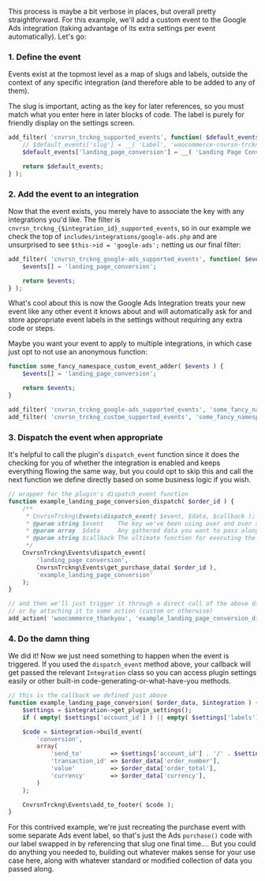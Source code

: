 This process is maybe a bit verbose in places, but overall pretty straightforward. For this example, we'll add a custom event to the Google Ads integration (taking advantage of its extra settings per event automatically). Let's go:

### 1. Define the event
Events exist at the topmost level as a map of slugs and labels, outside the context of any specific integration (and therefore able to be added to any of them).

The slug is important, acting as the key for later references, so you must match what you enter here in later blocks of code. The label is purely for friendly display on the settings screen.
```PHP
add_filter( 'cnvrsn_trckng_supported_events', function( $default_events ) {
	// $default_events['slug'] = __( 'Label', 'woocommerce-cnvrsn-trckng' );
	$default_events['landing_page_conversion'] = __( 'Landing Page Conversion', 'woocommerce-cnvrsn-trckng' );

	return $default_events;
} );
```
### 2. Add the event to an integration
Now that the event exists, you merely have to associate the key with any integrations you'd like. The filter is `cnvrsn_trckng_{$integration_id}_supported_events`, so in our example we check the top of `includes/integrations/google-ads.php` and are unsurprised to see `$this->id = 'google-ads';` netting us our final filter:

```PHP
add_filter( 'cnvrsn_trckng_google-ads_supported_events', function( $events ) {
	$events[] = 'landing_page_conversion';

	return $events;
} );
```
What's cool about this is now the Google Ads Integration treats your new event like any other event it knows about and will automatically ask for and store appropriate event labels in the settings without requiring any extra code or steps.

Maybe you want your event to apply to multiple integrations, in which case just opt to not use an anonymous function:
```PHP
function some_fancy_namespace_custom_event_adder( $events ) {
	$events[] = 'landing_page_conversion';

	return $events;
}

add_filter( 'cnvrsn_trckng_google-ads_supported_events', 'some_fancy_namespace_custom_event_adder' );
add_filter( 'cnvrsn_trckng_custom_supported_events', 'some_fancy_namespace_custom_event_adder' );
```
### 3. Dispatch the event when appropriate
It's helpful to call the plugin's `dispatch_event` function since it does the checking for you of whether the integration is enabled and keeps everything flowing the same way, but you could opt to skip this and call the next function we define directly based on some business logic if you wish.
```PHP
// wrapper for the plugin's dispatch_event function
function example_landing_page_conversion_dispatch( $order_id ) {
	/**
	 * CnvrsnTrckng\Events\dispatch_event( $event, $data, $callback );
	 * @param string $event    The key we've been using over and over since setting it up in step 1
	 * @param array  $data     Any gathered data you want to pass along
	 * @param string $callback The ultimate function for executing the new event
	 */
	CnvrsnTrckng\Events\dispatch_event(
		'landing_page_conversion',
		CnvrsnTrckng\Events\get_purchase_data( $order_id ),
		'example_landing_page_conversion'
	);
}

// and then we'll just trigger it through a direct call of the above dispatch function in your code
// or by attaching it to some action (custom or otherwise)
add_action( 'woocommerce_thankyou', 'example_landing_page_conversion_dispatch' );
```
### 4. Do the damn thing
We did it! Now we just need something to happen when the event is triggered. If you used the `dispatch_event` method above, your callback will get passed the relevant `Integration` class so you can access plugin settings easily or other built-in code-generating-or-what-have-you methods.
```PHP
// this is the callback we defined just above
function example_landing_page_conversion( $order_data, $integration ) {
	$settings = $integration->get_plugin_settings();
	if ( empty( $settings['account_id'] ) || empty( $settings['labels']['landing_page_conversion'] ) ) { return; }

	$code = $integration->build_event(
		'conversion',
		array(
			'send_to'        => $settings['account_id'] . '/' . $settings['labels']['landing_page_conversion'],
			'transaction_id' => $order_data['order_number'],
			'value'          => $order_data['order_total'],
			'currency'       => $order_data['currency'],
		)
	);

	CnvrsnTrckng\Events\add_to_footer( $code );
}
```
For this contrived example, we're just recreating the purchase event with some separate Ads event label, so that's just the Ads `purchase()` code with our label swapped in by referencing that slug one final time.... But you could do anything you needed to, building out whatever makes sense for your use case here, along with whatever standard or modified collection of data you passed along.